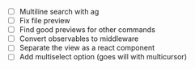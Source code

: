 * [ ] Multiline search with ag
* [ ] Fix file preview
* [ ] Find good previews for other commands
* [ ] Convert observables to middleware
* [ ] Separate the view as a react component
* [ ] Add multiselect option (goes will with multicursor)
